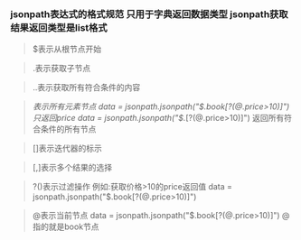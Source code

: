 ### jsonpath表达式的格式规范 只用于字典返回数据类型  jsonpath获取结果返回类型是list格式
> $表示从根节点开始

> .表示获取子节点

> ..表示获取所有符合条件的内容

> *表示所有元素节点 
>data = jsonpath.jsonpath("$.book[?(@.price>10)]")  只返回price
>data = jsonpath.jsonpath("$.*[?(@.price>10)]")  返回所有符合条件的所有节点
 

>[]表示迭代器的标示

>[,]表示多个结果的选择

>?()表示过滤操作  例如:获取价格>10的price返回值
> data = jsonpath.jsonpath("$.book[?(@.price>10)]") 

>@表示当前节点 data = jsonpath.jsonpath("$.book[?(@.price>10)]")
> @指的就是book节点